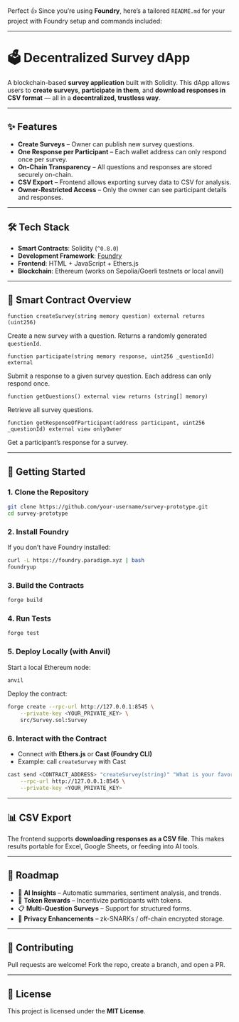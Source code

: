 Perfect 👍 Since you’re using **Foundry**, here’s a tailored `README.md` for your project with Foundry setup and commands included:

---

# 🗳️ Decentralized Survey dApp

A blockchain-based **survey application** built with Solidity.
This dApp allows users to **create surveys**, **participate in them**, and **download responses in CSV format** — all in a **decentralized, trustless way**.

---

## ✨ Features

* **Create Surveys** – Owner can publish new survey questions.
* **One Response per Participant** – Each wallet address can only respond once per survey.
* **On-Chain Transparency** – All questions and responses are stored securely on-chain.
* **CSV Export** – Frontend allows exporting survey data to CSV for analysis.
* **Owner-Restricted Access** – Only the owner can see participant details and responses.

---

## 🛠️ Tech Stack

* **Smart Contracts**: Solidity (`^0.8.0`)
* **Development Framework**: [Foundry](https://book.getfoundry.sh/)
* **Frontend**: HTML + JavaScript + Ethers.js
* **Blockchain**: Ethereum (works on Sepolia/Goerli testnets or local anvil)

---

## 📜 Smart Contract Overview

```solidity
function createSurvey(string memory question) external returns (uint256)
```

Create a new survey with a question. Returns a randomly generated `questionId`.

```solidity
function participate(string memory response, uint256 _questionId) external
```

Submit a response to a given survey question. Each address can only respond once.

```solidity
function getQuestions() external view returns (string[] memory)
```

Retrieve all survey questions.

```solidity
function getResponseOfParticipant(address participant, uint256 _questionId) external view onlyOwner
```

Get a participant’s response for a survey.

---

## 🚀 Getting Started

### 1. Clone the Repository

```bash
git clone https://github.com/your-username/survey-prototype.git
cd survey-prototype
```

### 2. Install Foundry

If you don’t have Foundry installed:

```bash
curl -L https://foundry.paradigm.xyz | bash
foundryup
```

### 3. Build the Contracts

```bash
forge build
```

### 4. Run Tests

```bash
forge test
```

### 5. Deploy Locally (with Anvil)

Start a local Ethereum node:

```bash
anvil
```

Deploy the contract:

```bash
forge create --rpc-url http://127.0.0.1:8545 \
    --private-key <YOUR_PRIVATE_KEY> \
    src/Survey.sol:Survey
```

### 6. Interact with the Contract

* Connect with **Ethers.js** or **Cast (Foundry CLI)**
* Example: call `createSurvey` with Cast

```bash
cast send <CONTRACT_ADDRESS> "createSurvey(string)" "What is your favorite programming language?" \
    --rpc-url http://127.0.0.1:8545 \
    --private-key <YOUR_PRIVATE_KEY>
```

---

## 📊 CSV Export

The frontend supports **downloading responses as a CSV file**.
This makes results portable for Excel, Google Sheets, or feeding into AI tools.

---

## 🔮 Roadmap

* 🤖 **AI Insights** – Automatic summaries, sentiment analysis, and trends.
* 🎁 **Token Rewards** – Incentivize participants with tokens.
* 📋 **Multi-Question Surveys** – Support for structured forms.
* 🔐 **Privacy Enhancements** – zk-SNARKs / off-chain encrypted storage.

---

## 🤝 Contributing

Pull requests are welcome! Fork the repo, create a branch, and open a PR.

---

## 📜 License

This project is licensed under the **MIT License**.

